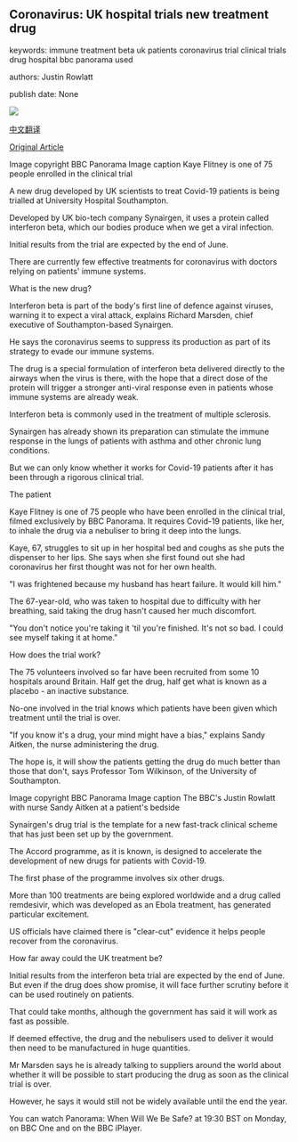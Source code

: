 ## Coronavirus: UK hospital trials new treatment drug

keywords: immune treatment beta uk patients coronavirus trial clinical trials drug hospital bbc panorama used

authors: Justin Rowlatt

publish date: None

![](https://ichef.bbci.co.uk/news/1024/branded_news/B4C7/production/_112097264_kayeflitney.jpg)

[中文翻译](Coronavirus%3A%20UK%20hospital%20trials%20new%20treatment%20drug_zh.md)

[Original Article](https://www.bbc.com/news/health-52504409)

Image copyright BBC Panorama Image caption Kaye Flitney is one of 75 people enrolled in the clinical trial

A new drug developed by UK scientists to treat Covid-19 patients is being trialled at University Hospital Southampton.

Developed by UK bio-tech company Synairgen, it uses a protein called interferon beta, which our bodies produce when we get a viral infection.

Initial results from the trial are expected by the end of June.

There are currently few effective treatments for coronavirus with doctors relying on patients' immune systems.

What is the new drug?

Interferon beta is part of the body's first line of defence against viruses, warning it to expect a viral attack, explains Richard Marsden, chief executive of Southampton-based Synairgen.

He says the coronavirus seems to suppress its production as part of its strategy to evade our immune systems.

The drug is a special formulation of interferon beta delivered directly to the airways when the virus is there, with the hope that a direct dose of the protein will trigger a stronger anti-viral response even in patients whose immune systems are already weak.

Interferon beta is commonly used in the treatment of multiple sclerosis.

Synairgen has already shown its preparation can stimulate the immune response in the lungs of patients with asthma and other chronic lung conditions.

But we can only know whether it works for Covid-19 patients after it has been through a rigorous clinical trial.

The patient

Kaye Flitney is one of 75 people who have been enrolled in the clinical trial, filmed exclusively by BBC Panorama. It requires Covid-19 patients, like her, to inhale the drug via a nebuliser to bring it deep into the lungs.

Kaye, 67, struggles to sit up in her hospital bed and coughs as she puts the dispenser to her lips. She says when she first found out she had coronavirus her first thought was not for her own health.

"I was frightened because my husband has heart failure. It would kill him."

The 67-year-old, who was taken to hospital due to difficulty with her breathing, said taking the drug hasn't caused her much discomfort.

"You don't notice you're taking it 'til you're finished. It's not so bad. I could see myself taking it at home."

How does the trial work?

The 75 volunteers involved so far have been recruited from some 10 hospitals around Britain. Half get the drug, half get what is known as a placebo - an inactive substance.

No-one involved in the trial knows which patients have been given which treatment until the trial is over.

"If you know it's a drug, your mind might have a bias," explains Sandy Aitken, the nurse administering the drug.

The hope is, it will show the patients getting the drug do much better than those that don't, says Professor Tom Wilkinson, of the University of Southampton.

Image copyright BBC Panorama Image caption The BBC's Justin Rowlatt with nurse Sandy Aitken at a patient's bedside

Synairgen's drug trial is the template for a new fast-track clinical scheme that has just been set up by the government.

The Accord programme, as it is known, is designed to accelerate the development of new drugs for patients with Covid-19.

The first phase of the programme involves six other drugs.

More than 100 treatments are being explored worldwide and a drug called remdesivir, which was developed as an Ebola treatment, has generated particular excitement.

US officials have claimed there is "clear-cut" evidence it helps people recover from the coronavirus.

How far away could the UK treatment be?

Initial results from the interferon beta trial are expected by the end of June. But even if the drug does show promise, it will face further scrutiny before it can be used routinely on patients.

That could take months, although the government has said it will work as fast as possible.

If deemed effective, the drug and the nebulisers used to deliver it would then need to be manufactured in huge quantities.

Mr Marsden says he is already talking to suppliers around the world about whether it will be possible to start producing the drug as soon as the clinical trial is over.

However, he says it would still not be widely available until the end the year.

You can watch Panorama: When Will We Be Safe? at 19:30 BST on Monday, on BBC One and on the BBC iPlayer.